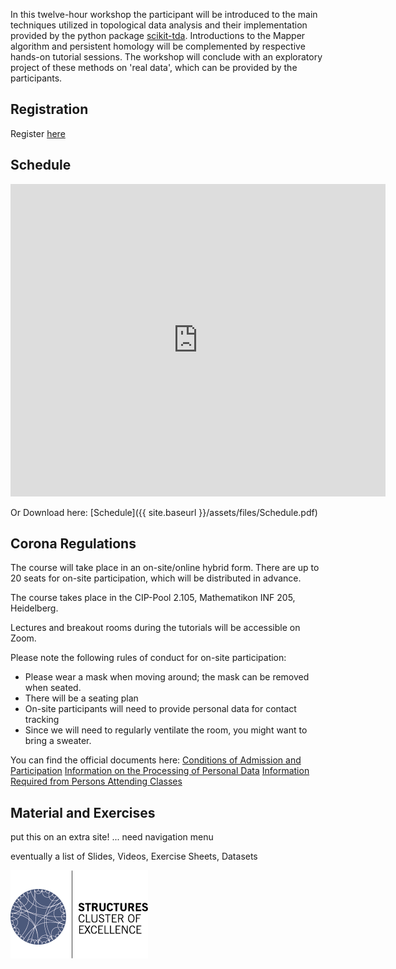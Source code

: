 In this twelve-hour workshop the participant will be introduced to the main techniques utilized in topological data analysis and their implementation provided by the python package [scikit-tda](https://scikit-tda.org/).
Introductions to the Mapper algorithm and persistent homology will be complemented by respective hands-on tutorial sessions.
The workshop will conclude with an exploratory project of these methods on 'real data', which can be provided by the participants.


## Registration
Register [here](https://forms.gle/43vsBjNM1M4LffvA9)

## Schedule
<iframe src="https://micbl.github.io/TDAworkshop/assets/files/Schedule.pdf" width="600" height="500" frameborder="0" marginheight="0" marginwidth="0">
...Loading...
</iframe>

Or Download here: [Schedule]({{ site.baseurl }}/assets/files/Schedule.pdf)


## Corona Regulations
The course will take place in an on-site/online hybrid form.
There are up to 20 seats for on-site participation, which will be distributed in advance.

The course takes place in the CIP-Pool 2.105, Mathematikon INF 205, Heidelberg.

Lectures and breakout rooms during the tutorials will be accessible on Zoom.

Please note the following rules of conduct for on-site participation:
- Please wear a mask when moving around; the mask can be removed when seated.
- There will be a seating plan
- On-site participants will need to provide personal data for contact tracking
- Since we will need to regularly ventilate the room, you might want to bring a sweater.

You can find the official documents here:
[Conditions of Admission and Participation](https://backend-484.uni-heidelberg.de/sites/default/files/documents/2020-08/Zutritts_und_Teilnahmeregelungen_Aushang_A3_EN_2020-08-11.pdf)
[Information on the Processing of Personal Data](https://backend-484.uni-heidelberg.de/sites/default/files/documents/2020-08/Datenschutzinformationen_Aushang_A3_EN_2020-08-11.pdf)
[Information Required from Persons Attending Classes](https://backend-484.uni-heidelberg.de/sites/default/files/documents/2020-08/Datenerhebung_Veranstaltungsteilnehmer_A4_EN_2020-08-11_1.pdf)

## Material and Exercises
put this on an extra site! ... need navigation menu

eventually a list of Slides, Videos, Exercise Sheets, Datasets




![logo](assets/images/STRUCTURES_bunt.png)
